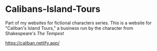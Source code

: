# Calibans-Island-Tours
Part of my websites for fictional characters series. This is a website for "Caliban's Island Tours," a business run by the character from Shakespeare's _The Tempest_

https://caliban.netlify.app/
